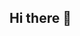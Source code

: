 ## Hi there 👋

<!--
**P-Liseon/P-Liseon** is a ✨ _special_ ✨ repository because its `README.md` (this file) appears on your GitHub profile.

- 🌱 I’m currently learning transformer
-->
